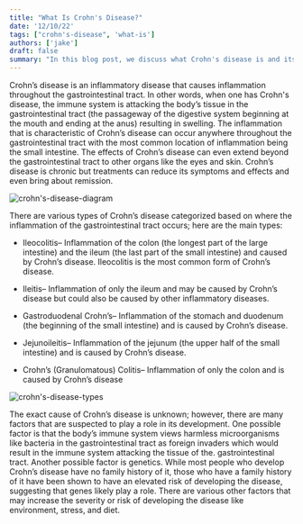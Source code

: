 ```yaml
---
title: "What Is Crohn's Disease?"
date: '12/10/22'
tags: ["crohn's-disease", 'what-is']
authors: ['jake']
draft: false
summary: "In this blog post, we discuss what Crohn's disease is and its various types and causes. This post is a great place to build a foundational understanding of the disease."
---
```

Crohn’s disease is an inflammatory disease that causes inflammation throughout the gastrointestinal tract. In other words, when one has Crohn's disease, the immune system is attacking the body’s tissue in the gastrointestinal tract (the passageway of the digestive system beginning at the mouth and ending at the anus) resulting in swelling. The inflammation that is characteristic of Crohn’s disease can occur anywhere throughout the gastrointestinal tract with the most common location of inflammation being the small intestine. The effects of Crohn’s disease can even extend beyond the gastrointestinal tract to other organs like the eyes and skin. Crohn’s disease is chronic but treatments can reduce its symptoms and effects and even bring about remission.

![crohn's-disease-diagram](https://www.drugwatch.com/wp-content/uploads/Crohns-Disease.jpg)

There are various types of Crohn’s disease categorized based on where the inflammation of the gastrointestinal tract occurs; here are the main types:

-   Ileocolitis– Inflammation of the colon (the longest part of the large intestine) and the ileum (the last part of the small intestine) and caused by Crohn’s disease. Ileocolitis is the most common form of Crohn’s disease.
    
-   Ileitis– Inflammation of only the ileum and may be caused by Crohn’s disease but could also be caused by other inflammatory diseases.
    
-   Gastroduodenal Crohn’s– Inflammation of the stomach and duodenum (the beginning of the small intestine) and is caused by Crohn’s disease.
    
-   Jejunoileitis– Inflammation of the jejunum (the upper half of the small intestine) and is caused by Crohn’s disease.
    
-   Crohn’s (Granulomatous) Colitis– Inflammation of only the colon and is caused by Crohn’s disease

![crohn's-disease-types](https://www.ibdrelief.com/uploads/resizes/types-of-crohns-disease_c1200x630.jpg)

The exact cause of Crohn’s disease is unknown; however, there are many factors that are suspected to play a role in its development. One possible factor is that the body’s immune system views harmless microorganisms like bacteria in the gastrointestinal tract as foreign invaders which would result in the immune system attacking the tissue of the. gastrointestinal tract. Another possible factor is genetics. While most people who develop Crohn’s disease have no family history of it, those who have a family history of it have been shown to have an elevated risk of developing the disease, suggesting that genes likely play a role. There are various other factors that may increase the severity or risk of developing the disease like environment, stress, and diet.

